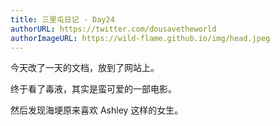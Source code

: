 ```yaml
---
title: 三里屯日记 - Day24 
authorURL: https://twitter.com/dousavetheworld
authorImageURL: https://wild-flame.github.io/img/head.jpeg
---
```


今天改了一天的文档，放到了网站上。

终于看了毒液，其实是蛮可爱的一部电影。

然后发现海埂原来喜欢 Ashley 这样的女生。